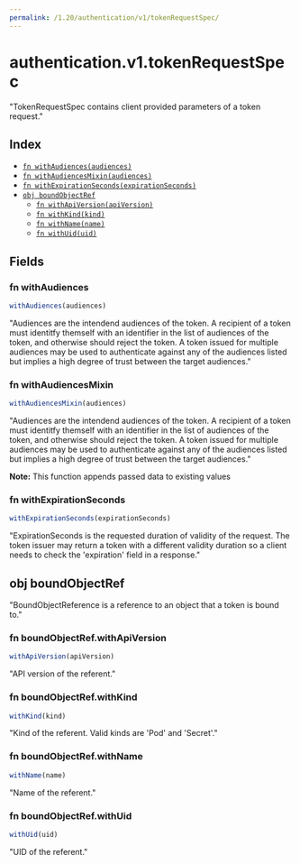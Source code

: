 ```yaml
---
permalink: /1.20/authentication/v1/tokenRequestSpec/
---
```


# authentication.v1.tokenRequestSpec

"TokenRequestSpec contains client provided parameters of a token request."

## Index

* [`fn withAudiences(audiences)`](#fn-withaudiences)
* [`fn withAudiencesMixin(audiences)`](#fn-withaudiencesmixin)
* [`fn withExpirationSeconds(expirationSeconds)`](#fn-withexpirationseconds)
* [`obj boundObjectRef`](#obj-boundobjectref)
  * [`fn withApiVersion(apiVersion)`](#fn-boundobjectrefwithapiversion)
  * [`fn withKind(kind)`](#fn-boundobjectrefwithkind)
  * [`fn withName(name)`](#fn-boundobjectrefwithname)
  * [`fn withUid(uid)`](#fn-boundobjectrefwithuid)

## Fields

### fn withAudiences

```ts
withAudiences(audiences)
```

"Audiences are the intendend audiences of the token. A recipient of a token must identitfy themself with an identifier in the list of audiences of the token, and otherwise should reject the token. A token issued for multiple audiences may be used to authenticate against any of the audiences listed but implies a high degree of trust between the target audiences."

### fn withAudiencesMixin

```ts
withAudiencesMixin(audiences)
```

"Audiences are the intendend audiences of the token. A recipient of a token must identitfy themself with an identifier in the list of audiences of the token, and otherwise should reject the token. A token issued for multiple audiences may be used to authenticate against any of the audiences listed but implies a high degree of trust between the target audiences."

**Note:** This function appends passed data to existing values

### fn withExpirationSeconds

```ts
withExpirationSeconds(expirationSeconds)
```

"ExpirationSeconds is the requested duration of validity of the request. The token issuer may return a token with a different validity duration so a client needs to check the 'expiration' field in a response."

## obj boundObjectRef

"BoundObjectReference is a reference to an object that a token is bound to."

### fn boundObjectRef.withApiVersion

```ts
withApiVersion(apiVersion)
```

"API version of the referent."

### fn boundObjectRef.withKind

```ts
withKind(kind)
```

"Kind of the referent. Valid kinds are 'Pod' and 'Secret'."

### fn boundObjectRef.withName

```ts
withName(name)
```

"Name of the referent."

### fn boundObjectRef.withUid

```ts
withUid(uid)
```

"UID of the referent."